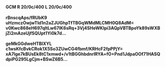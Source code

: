 #### GCM R 20/0c/400 L 20/0c/400
**rBnscqAps/fRUbK9**<br/>**uHzmczOwjwTld1n2aZJUGhpTfTBGqWMdMLCMH0Q8AdM=**<br/>**v0Kwc868eH697qltLw67lK6sRq+3Vj4SHeWKlpi3AQpVBTBpoYk89sWXBjZi2mAzeUjfSQUpt1Yi0k7d...**<br/><br/>
**geMkGGdweHTBIXYL**<br/>**c1wsKfcBvkCRok1X5So3ZUwCG4fbmf/KRHcF2fpPPjY=**<br/>**xA7lge7kBUsEk8tC1xmwd+/v1tBGGhbdnrlRYA+fO+Pnd1JdpaOOf71HASQdpiPG295LgCjm+BSwZ6B5...**